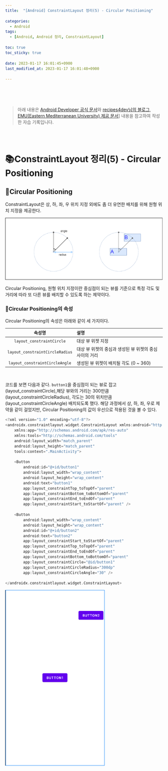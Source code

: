 ```yaml
---
title:  "[Android] ConstraintLayout 정리(5) - Circular Positioning"

categories:
  - Android
tags:
  - [Android, Android 정리, ConstraintLayout]

toc: true
toc_sticky: true
 
date: 2023-01-17 16:01:45+0900
last_modified_at: 2023-01-17 16:01:48+0900

---
```


<br>
<br>
<br>

> 아래 내용은 [Android Developer 공식 문서](https://developer.android.com/training/constraint-layout?hl=ko)와 [recipes4dev님의 블로그](https://recipes4dev.tistory.com/158), [EMU(Eastern Mediterranean University) 제공 문서](https://staff.emu.edu.tr/mobinabeheshti/Documents/courses/ITEC399/lecture%205%20-%20399.pdf)] 내용을 참고하여 작성한 자습 기록입니다.

<br>
<br>

# 📚ConstraintLayout 정리(5) - Circular Positioning

## 📔Circular Positioning
ConstraintLayout은 상, 하, 좌, 우 위치 지정 외에도 좀 더 유연한 배치를 위해 원형 위치 지정을 제공한다.

![](/assets/images/android/constraintlayout/circle1.png)

Circular Positioning, 원형 위치 지정이란 중심점이 되는 뷰를 기준으로 특정 각도 및 거리에 따라 또 다른 뷰를 배치할 수 있도록 하는 제약이다. 

### 📖Circular Positioning의 속성
Circular Positioning의 속성은 아래와 같이 세 가지이다.

|**속성명**|설명|
|:---:|:---|
|`layout_constraintCircle`|대상 뷰 위젯 지정|
|`layout_constraintCircleRadius`|대상 뷰 위젯의 중심과 생성된 뷰 위젯의 중심 사이의 거리|
|`layout_constraintCircleAngle`|생성된 뷰 위젯이 배치될 각도 (0 ~ 360)|

<br>

코드를 보면 다음과 같다. `button1`을 중심점이 되는 뷰로 잡고(layout_constraintCircle),해당 뷰와의 거리는 300만큼(layout_constraintCircleRadius), 각도는 30의 위치만큼(layout_constraintCircleAngle) 배치되도록 했다. 해당 과정에서 상, 하, 좌, 우로 제약을 같이 걸었지만, Circular Positioning의 값이 우선으로 적용된 것을 볼 수 있다.

```kotlin
<?xml version="1.0" encoding="utf-8"?>
<androidx.constraintlayout.widget.ConstraintLayout xmlns:android="http://schemas.android.com/apk/res/android"
    xmlns:app="http://schemas.android.com/apk/res-auto"
    xmlns:tools="http://schemas.android.com/tools"
    android:layout_width="match_parent"
    android:layout_height="match_parent"
    tools:context=".MainActivity">

    <Button
        android:id="@+id/button1"
        android:layout_width="wrap_content"
        android:layout_height="wrap_content"
        android:text="button1"
        app:layout_constraintTop_toTopOf="parent"
        app:layout_constraintBottom_toBottomOf="parent"
        app:layout_constraintEnd_toEndOf="parent"
        app:layout_constraintStart_toStartOf="parent" />

    <Button
        android:layout_width="wrap_content"
        android:layout_height="wrap_content"
        android:id="@+id/button2"
        android:text="button2"
        app:layout_constraintStart_toStartOf="parent"
        app:layout_constraintTop_toTopOf="parent"
        app:layout_constraintEnd_toEndOf="parent"
        app:layout_constraintBottom_toBottomOf="parent"
        app:layout_constraintCircle="@id/button1"
        app:layout_constraintCircleRadius="300dp"
        app:layout_constraintCircleAngle="30" />

</androidx.constraintlayout.widget.ConstraintLayout>
```

![](/assets/images/android/constraintlayout/circle2.png)